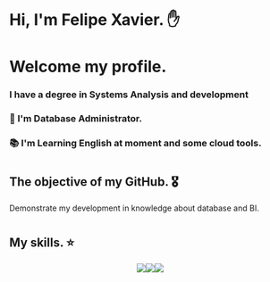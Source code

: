 # Hi, I'm Felipe Xavier. ✋

# Welcome my profile. 

### I have a degree in Systems Analysis and development
### :office: I'm Database Administrator.
### :books: I'm Learning English at moment and some cloud tools.
#

## The objective of my GitHub. 🎖️ 
Demonstrate my development in knowledge about database and BI.
# 
## My skills. ⭐

<div align="center">
	<table>
		<tr>
			<img src="https://img.shields.io/badge/Microsoft%20SQL%20Server-CC2927?style=for-the-badge&logo=microsoft%20sql%20server&logoColor=white}" /> 
			<img src="https://img.shields.io/badge/Oracle-F80000?style=for-the-badge&logo=Oracle&logoColor=white" />
			<img src="https://img.shields.io/badge/MySQL-005C84?style=for-the-badge&logo=mysql&logoColor=white" />
		
	
</div>

